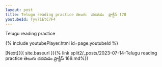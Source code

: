 ```yaml
---
layout: post
title: Telugu reading practice తెలుగు  చదవడం  ప్రాక్టీస్ 170
youtubeId: Tyv7iEtC7F4
---
```

 
 
Telugu reading practice
 
 
 
 
 


{% include youtubePlayer.html id=page.youtubeId %}
 
[Next]({{ site.baseurl }}{% link  split2/_posts/2023-07-14-Telugu reading practice తెలుగు  చదవడం  ప్రాక్టీస్ 169.md%})
 
